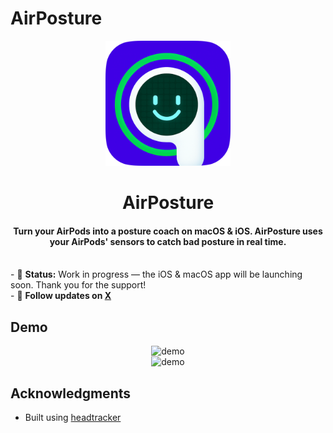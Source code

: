 # AirPosture

<p align="center">
  <img src="App-Assets/A1.png" width="200" height="200" />
</p>
<h1 align="center">AirPosture</h1>
<h4 align="center">Turn your AirPods into a posture coach on macOS & iOS. AirPosture uses your AirPods' sensors to catch bad posture in real time.</h4>
<p>

  <br />
  - 🚧 <strong>Status:</strong> Work in progress — the iOS & macOS app will be launching soon. Thank you for the support!
  <br />
  - 🧭 <strong>Follow updates on <a href="https://x.com/allenleev0" target="_blank">X</a></strong>
</p>

## Demo

<div align="center">
    <img src="App-Assets/Air6.gif" alt="demo" width="700" />
</div>

<div align="center">
    <img src="App-Assets/Air6.gif" alt="demo" width="700" />
</div>


## Acknowledgments

- Built using [headtracker](https://github.com/ctxzz/HeadTrackerApp)
